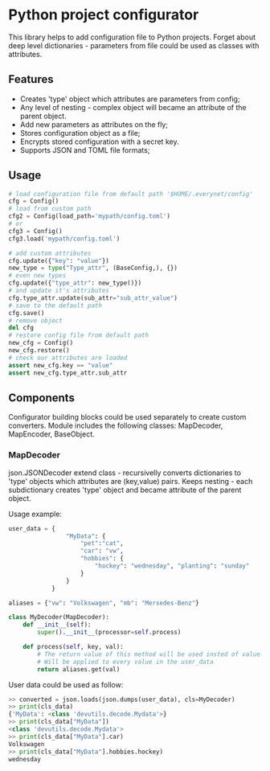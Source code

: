 # Python project configurator

This library helps to add configuration file to Python projects. Forget about deep level dictionaries - parameters from file could be used as classes with attributes.  

## Features

- Creates 'type' object which attributes are parameters from config;
- Any level of nesting - complex object will became an attribute of the parent object.
- Add new parameters as attributes on the fly;
- Stores configuration object as a file;
- Encrypts stored configuration with a secret key.
- Supports JSON and TOML file formats;

## Usage

```py
# load configuration file from default path '$HOME/.everynet/config'
cfg = Config()
# load from custom path
cfg2 = Config(load_path='mypath/config.toml')
# or
cfg3 = Config()
cfg3.load('mypath/config.toml')

# add custom attributes
cfg.update({"key": "value"})
new_type = type("Type_attr", (BaseConfig,), {})
# even new types
cfg.update({"type_attr": new_type()})
# and update it's attributes
cfg.type_attr.update(sub_attr="sub_attr_value")
# save to the default path
cfg.save()
# remove object 
del cfg
# restore config file from default path
new_cfg = Config()
new_cfg.restore()
# check our attributes are loaded
assert new_cfg.key == "value"
assert new_cfg.type_attr.sub_attr
```

## Components

Configurator building blocks could be used separately to create custom converters. Module includes the following classes: MapDecoder, MapEncoder, BaseObject.

### MapDecoder

json.JSONDecoder extend class - recursivelly converts dictionaries to 'type' objects which attributes are (key,value) pairs. Keeps nesting - each subdictionary creates 'type' object and became attribute of the parent object.

Usage example:

```py
user_data = {
                "MyData": {
                    "pet":"cat",
                    "car": "vw",
                    "hobbies": {
                        "hockey": "wednesday", "planting": "sunday"
                    }
                }
            }

aliases = {"vw": "Volkswagen", "mb": "Mersedes-Benz"}

class MyDecoder(MapDecoder):
    def __init__(self):
        super().__init__(processor=self.process)

    def process(self, key, val):
        # The return value of this method will be used insted of value.
        # Will be applied to every value in the user_data
        return aliases.get(val)
```

User data could be used as follow:

```py
>> converted = json.loads(json.dumps(user_data), cls=MyDecoder)
>> print(cls_data)
{'MyData': <class 'devutils.decode.Mydata'>}
>> print(cls_data["MyData"])
<class 'devutils.decode.Mydata'>
>> print(cls_data["MyData"].car)
Volkswagen
>> print(cls_data["MyData"].hobbies.hockey)
wednesday
```
